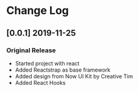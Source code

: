 # Change Log

## [0.0.1] 2019-11-25
### Original Release
- Started project with react
- Added Reactstrap as base framework
- Added design from Now UI Kit by Creative Tim
- Added React Hooks
